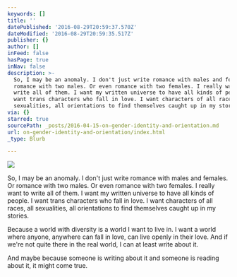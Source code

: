 ```yaml
---
keywords: []
title: ''
datePublished: '2016-08-29T20:59:37.570Z'
dateModified: '2016-08-29T20:59:35.517Z'
publisher: {}
author: []
inFeed: false
hasPage: true
inNav: false
description: >-
  So, I may be an anomaly. I don't just write romance with males and females. Or
  romance with two males. Or even romance with two females. I really want to
  write all of them. I want my written universe to have all kinds of people. I
  want trans characters who fall in love. I want characters of all races, all
  sexualities, all orientations to find themselves caught up in my stories.
via: {}
starred: true
sourcePath: _posts/2016-04-15-on-gender-identity-and-orientation.md
url: on-gender-identity-and-orientation/index.html
_type: Blurb

---
```

![](https://s3-us-west-2.amazonaws.com/the-grid-img/p/12993b7b126c8b2a8d5b6809697e6326e3f1c774.jpg)

So, I may be an anomaly. I don't just write romance with males and females. Or romance with two males. Or even romance with two females. I really want to write all of them. I want my written universe to have all kinds of people. I want trans characters who fall in love. I want characters of all races, all sexualities, all orientations to find themselves caught up in my stories.

Because a world with diversity is a world I want to live in. I want a world where anyone, anywhere can fall in love, can live openly in their love. And if we're not quite there in the real world, I can at least write about it.

And maybe because someone is writing about it and someone is reading about it, it might come true.